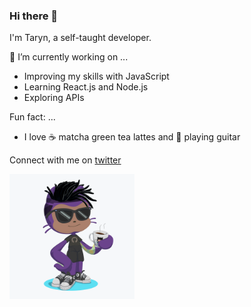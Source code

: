 ### Hi there 👋

I'm Taryn, a self-taught developer. 

🔭 I’m currently working on ...
- Improving my skills with JavaScript
- Learning React.js and Node.js
- Exploring APIs

Fun fact: ...
- I love ☕️ matcha green tea lattes and 🎸 playing guitar



Connect with me on [twitter](https://www.twitter.com/iimkiing)

<img src="octocat.png" height="200px"/>
